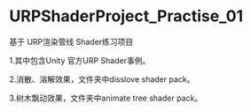 # URPShaderProject_Practise_01
基于 URP渲染管线 Shader练习项目

1.其中包含Unity 官方URP Shader事例。

2.消散、溶解效果，文件夹中disslove shader pack。

3.树木飘动效果，文件夹中animate tree shader pack。
